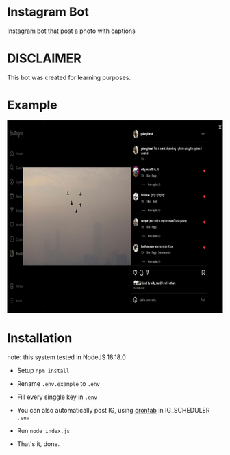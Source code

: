 # Instagram Bot

Instagram bot that post a photo with captions

# DISCLAIMER
This bot was created for learning purposes.

# Example

<p align="center">
    <img src="https://raw.githubusercontent.com/galanghanaf/instagram-bot/main/img/example.jpg" alt="instagram-bot" height="450">
</p>

# Installation

note: this system tested in NodeJS 18.18.0

- Setup `npm install`

- Rename `.env.example` to `.env`

- Fill every singgle key in `.env`

- You can also automatically post IG, using <a href="https://crontab.guru">crontab</a> in IG_SCHEDULER `.env`

- Run `node index.js`

- That's it, done.

